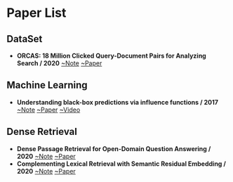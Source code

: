 # Paper List

## DataSet

- **ORCAS: 18 Million Clicked Query-Document Pairs for Analyzing Search / 2020** [~Note](./PaperNote/2020_0831_0906.md)  [~Paper](https://arxiv.org/pdf/2006.05324.pdf)

## Machine Learning

- **Understanding black-box predictions via influence functions / 2017** [~Note](./PaperNote/2020_0831_0906.md) [~Paper](https://arxiv.org/pdf/1703.04730.pdf) [~Video](https://www.youtube.com/watch?v=0w9fLX_T6tY)

## Dense Retrieval

- **Dense Passage Retrieval for Open-Domain Question Answering / 2020** [~Note](./PaperNote/2020_0831_0906.md) [~Paper](https://arxiv.org/pdf/2004.04906.pdf)
- **Complementing Lexical Retrieval with Semantic Residual Embedding / 2020** [~Note](./PaperNote/2020_0831_0906.md) [~Paper](https://arxiv.org/pdf/2004.13969.pdf)
